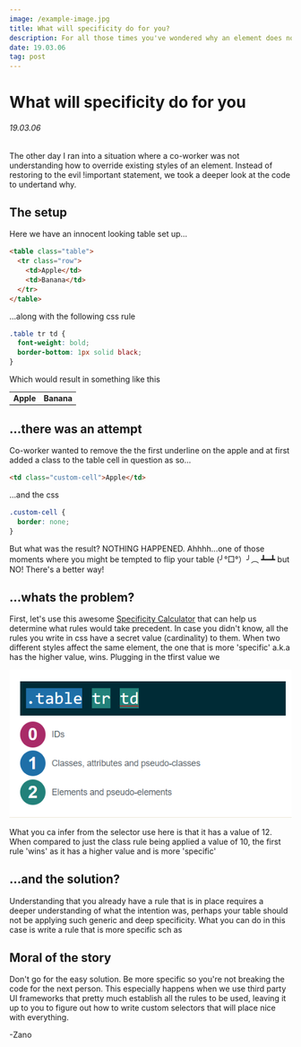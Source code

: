 ```yaml
---
image: /example-image.jpg
title: What will specificity do for you?
description: For all those times you've wondered why an element does not apply your CSS.
date: 19.03.06
tag: post
---
```


# What will specificity do for you <Badge text="#it's not working" />

###### 19.03.06

The other day I ran into a situation where a co-worker was not understanding how to override existing styles of an element. Instead of restoring to the evil !important statement, we took a deeper look at the code to undertand why.

## The setup

Here we have an innocent looking table set up...

```html
<table class="table">
  <tr class="row">
    <td>Apple</td>
    <td>Banana</td>
  </tr>
</table>
```

...along with the following css rule

```css
.table tr td {
  font-weight: bold;
  border-bottom: 1px solid black;
}
```

Which would result in something like this

<table class="table">
  <tr class="row">
    <td>Apple</td>
    <td>Banana</td>
  </tr>
</table>

<style>
.table .row td {
  font-weight: bold;
  border-bottom: 1px solid black;
}
</style>

## ...there was an attempt

Co-worker wanted to remove the the first underline on the apple and at first added a class to the table cell in question as so...

```html
<td class="custom-cell">Apple</td>
```

...and the css

```css
.custom-cell {
  border: none;
}
```

But what was the result? NOTHING HAPPENED. Ahhhh...one of those moments where you might be tempted to flip your table (╯°□°）╯︵ ┻━┻ but NO! There's a better way!

## ...whats the problem?

First, let's use this awesome [Specificity Calculator](https://specificity.keegan.st/) that can
help us determine what rules would take precedent. In case you didn't know, all the rules you write in css have a secret value (cardinality) to them. When two different styles affect the same element, the one that is more 'specific' a.k.a has the higher value, wins. Plugging in the tfirst value we

![An image](../.vuepress/public/images/posts/specifiticy-calcuator-1.png)

What you ca infer from the selector use here is that it has a value of 12. When compared to just the class rule being applied a value of 10, the first rule 'wins' as it has a higher value and is more 'specific'

## ...and the solution?

Understanding that you already have a rule that is in place requires a deeper understanding of what the intention was, perhaps your table should not be applying such generic and deep specificity. What you can do in this case is write a rule that is more specific sch as

## Moral of the story

Don't go for the easy solution. Be more specific so you're not breaking the code for the next person. This especially happens when we use third party UI frameworks that pretty much establish all the rules to be used, leaving it up to you to figure out how to write custom selectors that will place nice with everything.

-Zano
